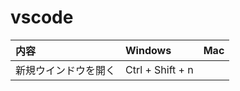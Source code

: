 # vscode

| 内容                 | Windows          | Mac  |
| :------------------- | :--------------- | :--- |
| 新規ウインドウを開く | Ctrl + Shift + n |
